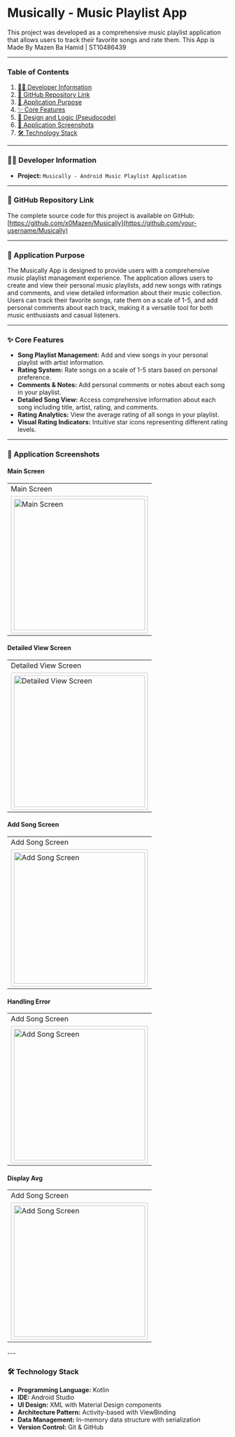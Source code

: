 # Musically - Music Playlist App

This project was developed as a comprehensive music playlist application that allows users to track their favorite songs and rate them.
This App is Made By Mazen Ba Hamid | ST10486439

---

### **Table of Contents**

1.  [🧑‍💻 Developer Information](#-developer-information)
2.  [🔗 GitHub Repository Link](#-github-repository-link)
3.  [📝 Application Purpose](#-application-purpose)
4.  [✨ Core Features](#-core-features)
5.  [🧠 Design and Logic (Pseudocode)](#-design-and-logic-pseudocode)
6.  [📸 Application Screenshots](#-application-screenshots)
7.  [🛠️ Technology Stack](#-technology-stack)

---

### **🧑‍💻 Developer Information**

-   **Project:** `Musically - Android Music Playlist Application`

---

### **🔗 GitHub Repository Link**

The complete source code for this project is available on GitHub:
[https://github.com/x0Mazen/Musically](https://github.com/your-username/Musically)

---

### **📝 Application Purpose**

The Musically App is designed to provide users with a comprehensive music playlist management experience. The application allows users to create and view their personal music playlists, add new songs with ratings and comments, and view detailed information about their music collection. Users can track their favorite songs, rate them on a scale of 1-5, and add personal comments about each track, making it a versatile tool for both music enthusiasts and casual listeners.

---

### **✨ Core Features**

-   **Song Playlist Management:** Add and view songs in your personal playlist with artist information.
-   **Rating System:** Rate songs on a scale of 1-5 stars based on personal preference.
-   **Comments & Notes:** Add personal comments or notes about each song in your playlist.
-   **Detailed Song View:** Access comprehensive information about each song including title, artist, rating, and comments.
-   **Rating Analytics:** View the average rating of all songs in your playlist.
-   **Visual Rating Indicators:** Intuitive star icons representing different rating levels.

---


### **📸 Application Screenshots**

#### **Main Screen**
<table>
  <tr>
    <td>Main Screen</td>
  </tr>
  <tr>
    <td><img src="HomeScreen.png" alt="Main Screen" width="300" style="border: 2px solid #ddd; padding: 5px; border-radius: 4px; display: block; margin-left: auto; margin-right: auto;"/></td>
  </tr>
</table>

#### **Detailed View Screen**
<table>
  <tr>
    <td>Detailed View Screen</td>
  </tr>
  <tr>
    <td><img src="ListofSongs.png" alt="Detailed View Screen" width="300" style="border: 2px solid #ddd; padding: 5px; border-radius: 4px; display: block; margin-left: auto; margin-right: auto;"/></td>
  </tr>
</table>

#### **Add Song Screen**
<table>
  <tr>
    <td>Add Song Screen</td>
  </tr>
  <tr>
    <td><img src="PlaylistForm.png" alt="Add Song Screen" width="300" style="border: 2px solid #ddd; padding: 5px; border-radius: 4px; display: block; margin-left: auto; margin-right: auto;"/></td>
  </tr>
</table>

#### **Handling Error**
<table>
  <tr>
    <td>Add Song Screen</td>
  </tr>
  <tr>
    <td><img src="HandlingError.png" alt="Add Song Screen" width="300" style="border: 2px solid #ddd; padding: 5px; border-radius: 4px; display: block; margin-left: auto; margin-right: auto;"/></td>
  </tr>
</table>

#### **Display Avg**
<table>
  <tr>
    <td>Add Song Screen</td>
  </tr>
  <tr>
    <td><img src="Avg.png" alt="Add Song Screen" width="300" style="border: 2px solid #ddd; padding: 5px; border-radius: 4px; display: block; margin-left: auto; margin-right: auto;"/></td>
  </tr>
</table>
---

### **🛠️ Technology Stack**

-   **Programming Language:** Kotlin
-   **IDE:** Android Studio
-   **UI Design:** XML with Material Design components
-   **Architecture Pattern:** Activity-based with ViewBinding
-   **Data Management:** In-memory data structure with serialization
-   **Version Control:** Git & GitHub

